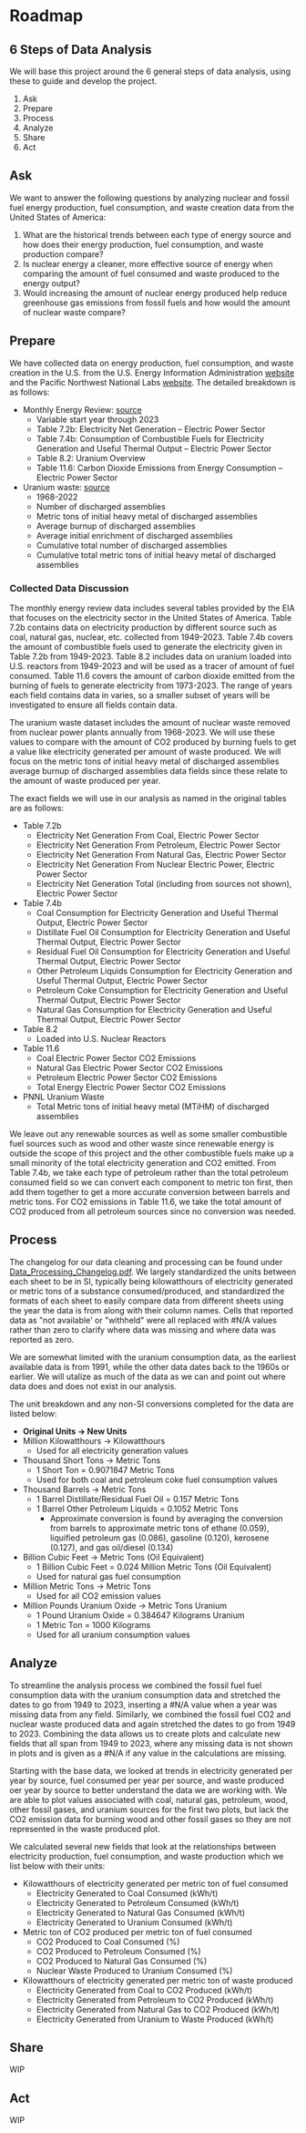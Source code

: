 # Roadmap

## 6 Steps of Data Analysis
We will base this project around the 6 general steps of data analysis, using these to guide and develop the project.
1. Ask
2. Prepare
3. Process
4. Analyze
5. Share
6. Act

## Ask
We want to answer the following questions by analyzing nuclear and fossil fuel energy production, fuel consumption, and waste creation data from the United States of America:
1. What are the historical trends between each type of energy source and how does their energy production, fuel consumption, and waste production compare?
2. Is nuclear energy a cleaner, more effective source of energy when comparing the amount of fuel consumed and waste produced to the energy output?
3. Would increasing the amount of nuclear energy produced help reduce greenhouse gas emissions from fossil fuels and how would the amount of nuclear waste compare?

## Prepare
We have collected data on energy production, fuel consumption, and waste creation in the U.S. from the U.S. Energy Information Administration [website](www.eia.gov) and the Pacific Northwest National Labs [website](https://www.pnnl.gov). The detailed breakdown is as follows:
- Monthly Energy Review: [source](https://www.eia.gov/totalenergy/data/monthly/)
    - Variable start year through 2023
    - Table 7.2b: Electricity Net Generation – Electric Power Sector
    - Table 7.4b: Consumption of Combustible Fuels for Electricity Generation and Useful Thermal Output – Electric Power Sector
    - Table 8.2: Uranium Overview
    - Table 11.6: Carbon Dioxide Emissions from Energy Consumption – Electric Power Sector
- Uranium waste: [source](https://gc859.pnnl.gov/summary/table2)
    - 1968-2022
    - Number of discharged assemblies
    - Metric tons of initial heavy metal of discharged assemblies
    - Average burnup of discharged assemblies
    - Average initial enrichment of discharged assemblies
    - Cumulative total number of discharged assemblies
    - Cumulative total metric tons of initial heavy metal of discharged assemblies

### Collected Data Discussion

The monthly energy review data includes several tables provided by the EIA that focuses on the electricity sector in the United States of America. Table 7.2b contains data on electricity production by different source such as coal, natural gas, nuclear, etc. collected from 1949-2023. Table 7.4b covers the amount of combustible fuels used to generate the electricity given in Table 7.2b from 1949-2023. Table 8.2 includes data on uranium loaded into U.S. reactors from 1949-2023 and will be used as a tracer of amount of fuel consumed. Table 11.6 covers the amount of carbon dioxide emitted from the burning of fuels to generate electricity from 1973-2023. The range of years each field contains data in varies, so a smaller subset of years will be investigated to ensure all fields contain data.

The uranium waste dataset includes the amount of nuclear waste removed from nuclear power plants annually from 1968-2023. We will use these values to compare with the amount of CO2 produced by burning fuels to get a value like electricity generated per amount of waste produced. We will focus on the metric tons of initial heavy metal of discharged assemblies average burnup of discharged assemblies data fields since these relate to the amount of waste produced per year.

The exact fields we will use in our analysis as named in the original tables are as follows:
- Table 7.2b
    - Electricity Net Generation From Coal, Electric Power Sector
    - Electricity Net Generation From Petroleum, Electric Power Sector
    - Electricity Net Generation From Natural Gas, Electric Power Sector
    - Electricity Net Generation From Nuclear Electric Power, Electric Power Sector
    - Electricity Net Generation Total (including from sources not shown), Electric Power Sector
- Table 7.4b
    - Coal Consumption for Electricity Generation and Useful Thermal Output, Electric Power Sector
    - Distillate Fuel Oil Consumption for Electricity Generation and Useful Thermal Output, Electric Power Sector
    - Residual Fuel Oil Consumption for Electricity Generation and Useful Thermal Output, Electric Power Sector
    - Other Petroleum Liquids Consumption for Electricity Generation and Useful Thermal Output, Electric Power Sector
    - Petroleum Coke Consumption for Electricity Generation and Useful Thermal Output, Electric Power Sector
    - Natural Gas Consumption for Electricity Generation and Useful Thermal Output, Electric Power Sector
- Table 8.2
    - Loaded into U.S. Nuclear Reactors
- Table 11.6
    - Coal Electric Power Sector CO2 Emissions
    - Natural Gas Electric Power Sector CO2 Emissions
    - Petroleum Electric Power Sector CO2 Emissions
    - Total Energy Electric Power Sector CO2 Emissions
- PNNL Uranium Waste
    - Total Metric tons of initial heavy metal (MTiHM) of discharged assemblies
 
We leave out any renewable sources as well as some smaller combustible fuel sources such as wood and other waste since renewable energy is outside the scope of this project and the other combustible fuels make up a small minority of the total electricity generation and CO2 emitted. From Table 7.4b, we take each type of petroleum rather than the total petroleum consumed field so we can convert each component to metric ton first, then add them together to get a more accurate conversion between barrels and metric tons. For CO2 emissions in Table 11.6, we take the total amount of CO2 produced from all petroleum sources since no conversion was needed.

## Process
The changelog for our data cleaning and processing can be found under [Data_Processing_Changelog.pdf](Data_Processing_Changelog.pdf). We largely standardized the units between each sheet to be in SI, typically being kilowatthours of electricity generated or metric tons of a substance consumed/produced, and standardized the formats of each sheet to easily compare data from different sheets using the year the data is from along with their column names. Cells that reported data as "not available' or "withheld" were all replaced with #N/A values rather than zero to clarify where data was missing and where data was reported as zero.

We are somewhat limited with the uranium consumption data, as the earliest available data is from 1991, while the other data dates back to the 1960s or earlier. We will utalize as much of the data as we can and point out where data does and does not exist in our analysis.

The unit breakdown and any non-SI conversions completed for the data are listed below:
- **Original Units -> New Units**
- Million Kilowatthours -> Kilowatthours
    - Used for all electricity generation values
- Thousand Short Tons -> Metric Tons
    - 1 Short Ton = 0.9071847 Metric Tons
    - Used for both coal and petroleum coke fuel consumption values
- Thousand Barrels -> Metric Tons
    - 1 Barrel Distillate/Residual Fuel Oil = 0.157 Metric Tons
    - 1 Barrel Other Petroleum Liquids = 0.1052 Metric Tons
        - Approximate conversion is found by averaging the conversion from barrels to approximate metric tons of ethane (0.059), liquified petroleum gas (0.086), gasoline (0.120), kerosene (0.127), and gas oil/diesel (0.134)
- Billion Cubic Feet -> Metric Tons (Oil Equivalent)
    - 1 Billion Cubic Feet = 0.024 Million Metric Tons (Oil Equivalent)
    - Used for natural gas fuel consumption
- Million Metric Tons -> Metric Tons
    - Used for all CO2 emission values
- Million Pounds Uranium Oxide -> Metric Tons Uranium
    - 1 Pound Uranium Oxide = 0.384647 Kilograms Uranium
    - 1 Metric Ton = 1000 Kilograms
    - Used for all uranium consumption values

## Analyze
To streamline the analysis process we combined the fossil fuel fuel consumption data with the uranium consumption data and stretched the dates to go from 1949 to 2023, inserting a #N/A value when a year was missing data from any field. Similarly, we combined the fossil fuel CO2 and nuclear waste produced data and again stretched the dates to go from 1949 to 2023. Combining the data allows us to create plots and calculate new fields that all span from 1949 to 2023, where any missing data is not shown in plots and is given as a #N/A if any value in the calculations are missing.

Starting with the base data, we looked at trends in electricity generated per year by source, fuel consumed per year per source, and waste produced oer year by source to better understand the data we are working with. We are able to plot values associated with coal, natural gas, petroleum, wood, other fossil gases, and uranium sources for the first two plots, but lack the CO2 emission data for burning wood and other fossil gases so they are not represented in the waste produced plot.

We calculated several new fields that look at the relationships between electricity production, fuel consumption, and waste production which we list below with their units:
- Kilowatthours of electricity generated per metric ton of fuel consumed
    - Electricity Generated to Coal Consumed (kWh/t)
    - Electricity Generated to Petroleum Consumed (kWh/t)
    - Electricity Generated to Natural Gas Consumed (kWh/t)
    - Electricity Generated to Uranium Consumed (kWh/t)
- Metric ton of CO2 produced per metric ton of fuel consumed
    - CO2 Produced to Coal Consumed (%)
    - CO2 Produced to Petroleum Consumed (%)
    - CO2 Produced to Natural Gas Consumed (%)
    - Nuclear Waste Produced to Uranium Consumed (%)
- Kilowatthours of electricity generated per metric ton of waste produced
    - Electricity Generated from Coal to CO2 Produced (kWh/t)
    - Electricity Generated from Petroleum to CO2 Produced (kWh/t)
    - Electricity Generated from Natural Gas to CO2 Produced (kWh/t)
    - Electricity Generated from Uranium to Waste Produced (kWh/t)



## Share
WIP

## Act
WIP
